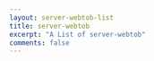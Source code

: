 ```yaml
---
layout: server-webtob-list
title: server-webtob
excerpt: "A List of server-webtob"
comments: false
---
```

